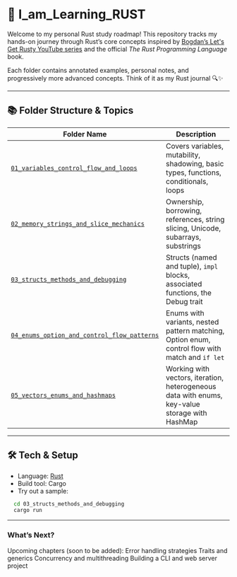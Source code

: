 # 🦀 I_am_Learning_RUST

Welcome to my personal Rust study roadmap! This repository tracks my hands-on journey through Rust’s core concepts inspired by [Bogdan’s Let's Get Rusty YouTube series](https://youtube.com/LetsGetRusty) and the official *The Rust Programming Language* book.

Each folder contains annotated examples, personal notes, and progressively more advanced concepts. Think of it as my Rust journal 🔍✨

---

## 📚 Folder Structure & Topics

| Folder Name                                             | Description                                                                 |
|---------------------------------------------------------|-----------------------------------------------------------------------------|
| [`01_variables_control_flow_and_loops`](./01_variables_control_flow_and_loops/)             | Covers variables, mutability, shadowing, basic types, functions, conditionals, loops |
| [`02_memory_strings_and_slice_mechanics`](./02_memory_strings_and_slice_mechanics/)         | Ownership, borrowing, references, string slicing, Unicode, subarrays, substrings |
| [`03_structs_methods_and_debugging`](./03_structs_methods_and_debugging/)                   | Structs (named and tuple), `impl` blocks, associated functions, the Debug trait |
| [`04_enums_option_and_control_flow_patterns`](./04_enums_option_and_control_flow_patterns/) | Enums with variants, nested pattern matching, Option enum, control flow with match and `if let` |
| [`05_vectors_enums_and_hashmaps`](./05_vectors_enums_and_hashmaps/)                         | Working with vectors, iteration, heterogeneous data with enums, key-value storage with HashMap |

---

## 🛠 Tech & Setup

- Language: [Rust](https://www.rust-lang.org/)
- Build tool: Cargo
- Try out a sample:
```bash
  cd 03_structs_methods_and_debugging
  cargo run
```

---

### What’s Next?
Upcoming chapters (soon to be added):
Error handling strategies
Traits and generics
Concurrency and multithreading
Building a CLI and web server project
